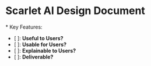 # Scarlet AI Design Document

\* Key Features:
- [ ]: **Useful to Users?**
- [ ]: **Usable for Users?**
- [ ]: **Explainable to Users?**
- [ ]: **Deliverable?**